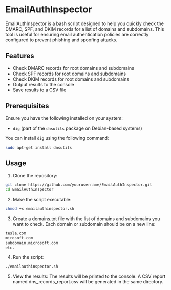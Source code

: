 # EmailAuthInspector

EmailAuthInspector is a bash script designed to help you quickly check the DMARC, SPF, and DKIM records for a list of domains and subdomains. This tool is useful for ensuring email authentication policies are correctly configured to prevent phishing and spoofing attacks.

## Features

- Check DMARC records for root domains and subdomains
- Check SPF records for root domains and subdomains
- Check DKIM records for root domains and subdomains
- Output results to the console
- Save results to a CSV file

## Prerequisites

Ensure you have the following installed on your system:
- `dig` (part of the `dnsutils` package on Debian-based systems)

You can install `dig` using the following command:
```bash
sudo apt-get install dnsutils
```
## Usage

1. Clone the repository:
```bash
git clone https://github.com/yourusername/EmailAuthInspector.git
cd EmailAuthInspector
```
2. Make the script executable:

```bash
chmod +x emailauthinspector.sh
```
3. Create a domains.txt file with the list of domains and subdomains you want to check. Each domain or subdomain should be on a new line:
```bash
tesla.com
mirosoft.com
subdomain.microsoft.com
etc.
```

4. Run the script:
```bash
./emailauthinspector.sh
```

5. View the results:
The results will be printed to the console.
A CSV report named dns_records_report.csv will be generated in the same directory.
